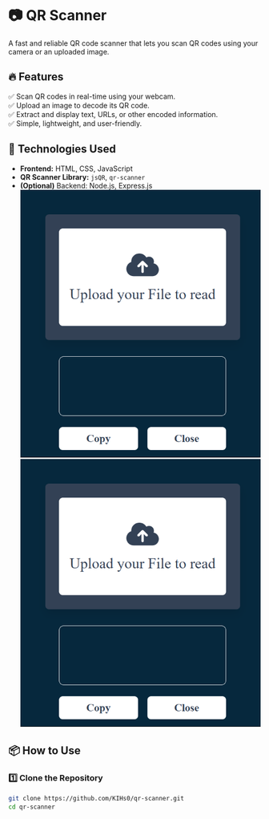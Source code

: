 # 📷 QR Scanner

A fast and reliable QR code scanner that lets you scan QR codes using your camera or an uploaded image.

## 🔥 Features
✅ Scan QR codes in real-time using your webcam.  
✅ Upload an image to decode its QR code.  
✅ Extract and display text, URLs, or other encoded information.  
✅ Simple, lightweight, and user-friendly.  

## 🚀 Technologies Used
- **Frontend:** HTML, CSS, JavaScript  
- **QR Scanner Library:** `jsQR`, `qr-scanner`  
- **(Optional)** Backend: Node.js, Express.js  
![Alt Text](image.png)
![QR Scanner Preview](image.png)

 
## 📦 How to Use

### 1️⃣ Clone the Repository  
```sh
git clone https://github.com/KIHs0/qr-scanner.git
cd qr-scanner





